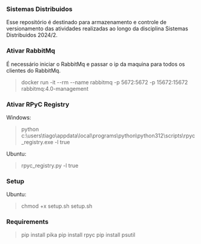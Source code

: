 ### Sistemas Distribuidos
Esse repositório é destinado para armazenamento e controle de versionamento das atividades realizadas ao longo da disciplina Sistemas Distribuidos 2024/2. 

### Ativar RabbitMq
É necessário iniciar o RabbitMq e passar o ip da maquina para todos os clientes do RabbitMq.

> docker run -it --rm --name rabbitmq -p 5672:5672 -p 15672:15672 rabbitmq:4.0-management

### Ativar RPyC Registry

Windows:
> python c:\users\tiago\appdata\local\programs\python\python312\scripts\rpyc_registry.exe -l true

Ubuntu:
> rpyc_registry.py -l true

### Setup
Ubuntu:
> chmod +x setup.sh
> setup.sh

### Requirements

> pip install pika
> pip install rpyc
> pip install psutil
